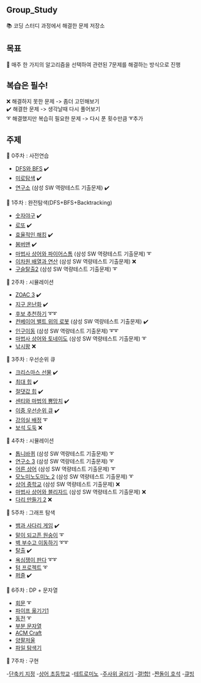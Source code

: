 ## Group_Study
📚 코딩 스터디 과정에서 해결한 문제 저장소

## 목표
🥇 매주 한 가지의 알고리즘을 선택하여 관련된 7문제를 해결하는 방식으로 진행

## 복습은 필수!
❌ 해결하지 못한 문제 -> 좀더 고민해보기\
✔️ 해결한 문제 -> 생각날때 다시 풀어보기\
➰ 해결했지만 복습히 필요한 문제 -> 다시 푼 횟수만큼 ➰추가

## 주제
🔸 0주차 : 사전연습
  - [DFS와 BFS](https://www.acmicpc.net/problem/1260) ✔️
  - [미로탐색](https://www.acmicpc.net/problem/2178) ✔️
  - [연구소](https://www.acmicpc.net/problem/14502) (삼성 SW 역량테스트 기출문제) ✔️

🔹 1주차 : 완전탐색(DFS+BFS+Backtracking)
  - [숫자야구](https://www.acmicpc.net/problem/2503) ✔️
  - [로또](https://www.acmicpc.net/problem/6603) ✔️
  - [효율적인 해킹](https://www.acmicpc.net/problem/1325) ✔️
  - [봄버맨](https://www.acmicpc.net/problem/16918) ✔️
  - [마법사 상어와 파이어스톰](https://www.acmicpc.net/problem/20058) (삼성 SW 역량테스트 기출문제) ➰
  - [이차원 배열과 연산](https://www.acmicpc.net/problem/17140) (삼성 SW 역량테스트 기출문제) ❌
  - [구슬탈출2](https://www.acmicpc.net/problem/13460) (삼성 SW 역량테스트 기출문제) ➰

🔸 2주차 : 시뮬레이션
  - [ZOAC 3](https://www.acmicpc.net/problem/20436) ✔️
  - [지구 온난화](https://www.acmicpc.net/problem/5212) ✔️
  - [후보 추천하기](https://www.acmicpc.net/problem/1713) ➰➰
  - [컨베이어 밸트 위의 로봇](https://www.acmicpc.net/problem/20055) (삼성 SW 역량테스트 기출문제) ✔️
  - [인구이동](https://www.acmicpc.net/problem/16234) (삼성 SW 역량테스트 기출문제) ➰➰
  - [마법사 상어와 토네이도](https://www.acmicpc.net/problem/20057) (삼성 SW 역량테스트 기출문제) ➰
  - [낚시왕](https://www.acmicpc.net/problem/17143) ❌

🔹 3주차 : 우선순위 큐
  - [크리스마스 선물](https://www.acmicpc.net/problem/14235) ✔️
  - [최대 힙](https://www.acmicpc.net/problem/11279) ✔️
  - [절댓값 힙](https://www.acmicpc.net/problem/11286) ✔️
  - [센티와 마법의 뿅망치](https://www.acmicpc.net/problem/19638) ✔️
  - [이중 우선순위 큐](https://www.acmicpc.net/problem/7662) ✔️
  - [강의실 배정](https://www.acmicpc.net/problem/11000) ➰
  - [보석 도둑](https://www.acmicpc.net/problem/1202) ❌

🔸 4주차 : 시뮬레이션
  - [톱니바퀴](https://www.acmicpc.net/problem/14891) (삼성 SW 역량테스트 기출문제) ➰
  - [연구소 3](https://www.acmicpc.net/problem/17142) (삼성 SW 역량테스트 기출문제) ➰
  - [어른 상어](https://www.acmicpc.net/problem/19237) (삼성 SW 역량테스트 기출문제) ➰
  - [모노미노도미노 2](https://www.acmicpc.net/problem/20061) (삼성 SW 역량테스트 기출문제) ➰
  - [상어 중학교](https://www.acmicpc.net/problem/21609) (삼성 SW 역량테스트 기출문제) ❌
  - [마법사 상어와 블리자드](https://www.acmicpc.net/problem/21611) (삼성 SW 역량테스트 기출문제) ❌
  - [다리 만들기 2](https://www.acmicpc.net/problem/17472) ❌

🔹 5주차 : 그래프 탐색
  - [뱀과 사다리 게임](https://www.acmicpc.net/problem/16928) ✔️
  - [말이 되고픈 원숭이](https://www.acmicpc.net/problem/1600) ➰
  - [벽 부수고 이동하기](https://www.acmicpc.net/problem/2206) ➰➰
  - [탈출](https://www.acmicpc.net/problem/3055) ✔️
  - [욕심쟁이 판다](https://www.acmicpc.net/problem/1937) ➰➰
  - [텀 프로젝트](https://www.acmicpc.net/problem/9466) ➰
  - [퍼즐](https://www.acmicpc.net/problem/1525) ✔️ 

🔸 6주차 : DP + 문자열
  - [회문](https://www.acmicpc.net/problem/17609) ➰
  - [파이프 옮기기1](https://www.acmicpc.net/problem/17070)
  - [동전](https://www.acmicpc.net/problem/9084) ➰
  - [부분 문자열](https://www.acmicpc.net/problem/16916)
  - [ACM Craft](https://www.acmicpc.net/problem/1005)
  - [양팔저울](https://www.acmicpc.net/problem/2629)
  - [파일 탐색기](https://www.acmicpc.net/problem/20210)

🔹 7주차 : 구현
  
  -[단축키 지정](https://www.acmicpc.net/problem/1283)
  -[상어 초등학교](https://www.acmicpc.net/problem/21608)
  -[테트로미노](https://www.acmicpc.net/problem/14500)
  -[주사위 굴리기](https://www.acmicpc.net/problem/14499)
  -[결!합!](https://www.acmicpc.net/problem/16722)
  -[짠돌이 호석](https://www.acmicpc.net/problem/21277)
  -[큐빙](https://www.acmicpc.net/problem/5373)
  
